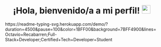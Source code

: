 <h1 align="center">
  ¡Hola, bienvenido/a a mi perfil!
  <img src="https://media.giphy.com/media/hvRJCLFzcasrR4ia7z/giphy.gif" width=28>
</h1>
<p>
  https://readme-typing-svg.herokuapp.com/demo/?duration=4500&pause=100&color=1BFF00&background=7BFF4900&lines=Octavio+Recabarren;Full-Stack+Developer;Certified+Tech+Developer+Student
</p>
